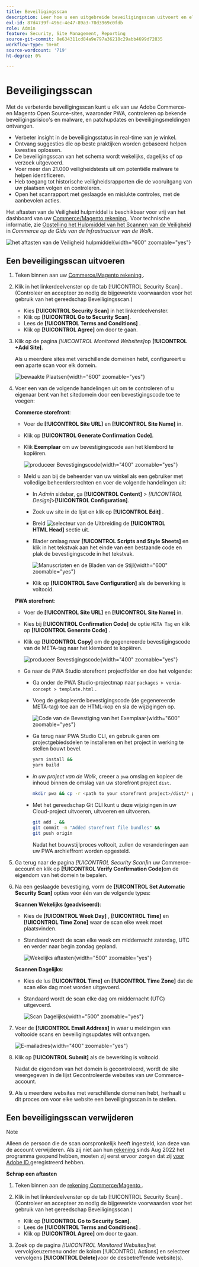 ```yaml
---
title: Beveiligingsscan
description: Leer hoe u een uitgebreide beveiligingsscan uitvoert en elk van uw Adobe Commerce- en Magento Open Source-sites controleert.
exl-id: 87d4739f-496c-4e47-89a3-70d3969c0fdb
role: Admin
feature: Security, Site Management, Reporting
source-git-commit: 8e634311cd84a9e797a36218c29abb4699d72835
workflow-type: tm+mt
source-wordcount: '719'
ht-degree: 0%

---
```


# Beveiligingsscan

Met de verbeterde beveiligingsscan kunt u elk van uw Adobe Commerce- en Magento Open Source-sites, waaronder PWA, controleren op bekende beveiligingsrisico&#39;s en malware, en patchupdates en beveiligingsmeldingen ontvangen.

- Verbeter insight in de beveiligingsstatus in real-time van je winkel.
- Ontvang suggesties die op beste praktijken worden gebaseerd helpen kwesties oplossen.
- De beveiligingsscan van het schema wordt wekelijks, dagelijks of op verzoek uitgevoerd.
- Voer meer dan 21.000 veiligheidstests uit om potentiële malware te helpen identificeren.
- Heb toegang tot historische veiligheidsrapporten die de vooruitgang van uw plaatsen volgen en controleren.
- Open het scanrapport met geslaagde en mislukte controles, met de aanbevolen acties.

Het aftasten van de Veiligheid hulpmiddel is beschikbaar voor vrij van het dashboard van uw [ Commerce/Magento rekening ](../getting-started/commerce-account-create.md). Voor technische informatie, zie [ Opstelling het Hulpmiddel van het Scannen van de Veiligheid ](https://experienceleague.adobe.com/docs/commerce-cloud-service/user-guide/launch/overview.html?lang=nl-NL#set-up-the-security-scan-tool) in _Commerce op de Gids van de Infrastructuur van de Wolk_.

![ het aftasten van de Veiligheid hulpmiddel ](./assets/magento-security-scan.png){width="600" zoomable="yes"}

## Een beveiligingsscan uitvoeren

1. Teken binnen aan uw [ Commerce/Magento rekening ](../getting-started/commerce-account-create.md).

1. Klik in het linkerdeelvenster op de tab [!UICONTROL Security Scan] . (Controleer en accepteer zo nodig de bijgewerkte voorwaarden voor het gebruik van het gereedschap Beveiligingsscan.)

   - Kies **[!UICONTROL Security Scan]** in het linkerdeelvenster.
   - Klik op **[!UICONTROL Go to Security Scan]**.
   - Lees de **[!UICONTROL Terms and Conditions]** .
   - Klik op **[!UICONTROL Agree]** om door te gaan.

1. Klik op de pagina _[!UICONTROL Monitored Websites]_&#x200B;op **[!UICONTROL +Add Site]**.

   Als u meerdere sites met verschillende domeinen hebt, configureert u een aparte scan voor elk domein.

   ![ bewaakte Plaatsen ](./assets/monitored-website.png){width="600" zoomable="yes"}

1. Voer een van de volgende handelingen uit om te controleren of u eigenaar bent van het sitedomein door een bevestigingscode toe te voegen:

   **Commerce storefront**:

   - Voer de **[!UICONTROL Site URL]** en **[!UICONTROL Site Name]** in.
   - Klik op **[!UICONTROL Generate Confirmation Code]**.
   - Klik **Exemplaar** om uw bevestigingscode aan het klembord te kopiëren.

     ![ produceer Bevestigingscode ](./assets/scan-site1.png){width="400" zoomable="yes"}

   - Meld u aan bij de beheerder van uw winkel als een gebruiker met volledige beheerdersrechten en voer de volgende handelingen uit:

      - In _Admin_ sidebar, ga **[!UICONTROL Content]** > _[!UICONTROL Design]_>**[!UICONTROL Configuration]**.
      - Zoek uw site in de lijst en klik op **[!UICONTROL Edit]** .
      - Breid ![ selecteur van de Uitbreiding ](../assets/icon-display-expand.png) de **[!UICONTROL HTML Head]** sectie uit.
      - Blader omlaag naar **[!UICONTROL Scripts and Style Sheets]** en klik in het tekstvak aan het einde van een bestaande code en plak de bevestigingscode in het tekstvak.

        ![ Manuscripten en de Bladen van de Stijl ](./assets/scan-paste-code.png){width="600" zoomable="yes"}

      - Klik op **[!UICONTROL Save Configuration]** als de bewerking is voltooid.

   **PWA storefront**:

   - Voer de **[!UICONTROL Site URL]** en **[!UICONTROL Site Name]** in.

   - Kies bij **[!UICONTROL Confirmation Code]** de optie `META Tag` en klik op **[!UICONTROL Generate Code]** .

   - Klik op **[!UICONTROL Copy]** om de gegenereerde bevestigingscode van de META-tag naar het klembord te kopiëren.

     ![ produceer Bevestigingscode ](./assets/scan-site2.png){width="400" zoomable="yes"}

   - Ga naar de PWA Studio storefront projectfolder en doe het volgende:

      - Ga onder de PWA Studio-projectmap naar `packages > venia-concept > template.html` .
      - Voeg de gekopieerde bevestigingscode (de gegenereerde META-tag) toe aan de HTML-kop en sla de wijzigingen op.

        ![ Code van de Bevestiging van het Exemplaar ](./assets/code-pwa.png){width="600" zoomable="yes"}

      - Ga terug naar PWA Studio CLI, en gebruik garen om projectgebiedsdelen te installeren en het project in werking te stellen bouwt bevel.

        ```sh
        yarn install &&
        yarn build
        ```

      - *in uw project van de Wolk*, creeer a `pwa` omslag en kopieer de inhoud binnen de omslag van uw storefront project `dist`.

        ```sh
        mkdir pwa && cp -r <path to your storefront project>/dist/* pwa
        ```

      - Met het gereedschap Git CLI kunt u deze wijzigingen in uw Cloud-project uitvoeren, uitvoeren en uitvoeren.

        ```sh
        git add . &&
        git commit -m "Added storefront file bundles" &&
        git push origin
        ```

        Nadat het bouwstijlproces voltooit, zullen de veranderingen aan uw PWA archieffront worden opgesteld.

1. Ga terug naar de pagina _[!UICONTROL Security Scan]_&#x200B;in uw Commerce-account en klik op **[!UICONTROL Verify Confirmation Code]**&#x200B;om de eigendom van het domein te bepalen.

1. Na een geslaagde bevestiging, vorm de **[!UICONTROL Set Automatic Security Scan]** opties voor één van de volgende types:

   **Scannen Wekelijks (geadviseerd)**:

   - Kies de **[!UICONTROL Week Day]** , **[!UICONTROL Time]** en **[!UICONTROL Time Zone]** waar de scan elke week moet plaatsvinden.
   - Standaard wordt de scan elke week om middernacht zaterdag, UTC en verder naar begin zondag gepland.

     ![ Wekelijks aftasten ](./assets/scan-weekly.png){width="500" zoomable="yes"}

   **Scannen Dagelijks**:

   - Kies de lus **[!UICONTROL Time]** en **[!UICONTROL Time Zone]** dat de scan elke dag moet worden uitgevoerd.
   - Standaard wordt de scan elke dag om middernacht (UTC) uitgevoerd.

     ![ Scan Dagelijks ](./assets/scan-daily.png){width="500" zoomable="yes"}

1. Voer de **[!UICONTROL Email Address]** in waar u meldingen van voltooide scans en beveiligingsupdates wilt ontvangen.

   ![ E-mailadres ](./assets/scan-notification-email.png){width="400" zoomable="yes"}

1. Klik op **[!UICONTROL Submit]** als de bewerking is voltooid.

   Nadat de eigendom van het domein is gecontroleerd, wordt de site weergegeven in de lijst Gecontroleerde websites van uw Commerce-account.

1. Als u meerdere websites met verschillende domeinen hebt, herhaalt u dit proces om voor elke website een beveiligingsscan in te stellen.

## Een beveiligingsscan verwijderen

>[!NOTE]
>
>Alleen de persoon die de scan oorspronkelijk heeft ingesteld, kan deze van de account verwijderen. Als zij niet aan hun [ rekening ](https://account.magento.com) sinds Aug 2022 het programma geopend hebben, moeten zij eerst ervoor zorgen dat zij [ voor Adobe ID ](https://account.magento.com) geregistreerd hebben.

**Schrap een aftasten**

1. Teken binnen aan de [ rekening Commerce/Magento ](../getting-started/commerce-account-create.md).

1. Klik in het linkerdeelvenster op de tab [!UICONTROL Security Scan] . (Controleer en accepteer zo nodig de bijgewerkte voorwaarden voor het gebruik van het gereedschap Beveiligingsscan.)

   - Klik op **[!UICONTROL Go to Security Scan]**.
   - Lees de **[!UICONTROL Terms and Conditions]** .
   - Klik op **[!UICONTROL Agree]** om door te gaan.

1. Zoek op de pagina _[!UICONTROL Monitored Websites]_&#x200B;het vervolgkeuzemenu onder de kolom [!UICONTROL Actions] en selecteer vervolgens **[!UICONTROL Delete]**&#x200B;voor de desbetreffende website(s).
